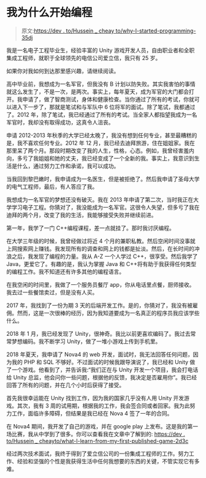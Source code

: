 # 我为什么开始编程

> 原文:[https://dev . to/Hussein _ cheay to/why-I-started-programming-35dj](https://dev.to/hussein_cheayto/why-i-started-programming-35dj)

我是一名电子工程毕业生，经验丰富的 Unity 游戏开发人员，自由职业者和全职集成工程师，就职于全球领先的电信公司爱立信，我只有 25 岁。

如果你对我如何到达那里感兴趣，请继续阅读。

高中毕业前，我想成为一名军官，但我没有 B 计划以防失败。其实我害怕的事情就这么发生了，不是一次，是两次。事实上，每年夏天，成为军官的大门都会打开。我申请了，做了智商测试，身体和健康检查。当你通过了所有的考试，你就可以进入下一步了，那就是笔试和与军队中 6 位将军的面试。除了笔试，我都通过了。2012 年，除了笔试，我已经通过了所有的考试。当全家人都指望我成为一名军官时，我却没有取得成功，这真令人沮丧。

申请 2012-2013 年秋季的大学已经太晚了，我没有想到任何专业，甚至最糟糕的是，我不喜欢任何专业。2012 年 12 月，我已经去迪拜旅游，住在姐姐家。我在那里呆了两个月。那段时期改变了我的人生，性格，心态。例如，我曾经害羞内向，多亏了我姐姐和她的丈夫，我已经变成了一个全新的我。事实上，我意识到生活是什么，通过努力工作和承诺，我可以成功。

当我回到黎巴嫩时，我申请成为一名医生，但是被拒绝了。然后我申请了圣母大学的电气工程师，最后，有人答应了我。

我想成为一名军官的梦想还没有破灭。我在 2013 年申请了第二次，当时我正在大学学习电子工程。你猜对了，我没能成为一名军官。这很令人失望，但多亏了我在迪拜的两个月，改变了我的生活，我能够接受失败并继续前进。

第一年，我学了一门 C++编程课程，差一点就挂了。那时我讨厌编程。

在大学三年级的时候，我曾经做过将近 4 个月的兼职私教。然后空闲时间没事就上网搜索网上赚钱。我发现所有的调查和网上的钱都是扯淡。然后，在长时间的冲浪之后，我发现了编程的力量。我从 A-Z 一个人学过 C++，很享受。然后我学了 Java，更爱它了。有趣的是，我认为掌握 Java 和 C++将有助于我获得任何类型的编程工作。我不知道还有许多其他的编程语言。

在我空闲的时间里，我做了一个服务员餐厅 app，你从电话里点餐，厨师接收。我去过一些餐馆卖过，但是没有人买。

2017 年，我找到了一份为期 3 天的后端开发工作。是的，你猜对了，我没有被雇佣。然而，这是一次很棒的经历，因为我知道要成为一名真正的程序员我应该学些什么。

2018 年 1 月，我已经发现了 Unity，很神奇。我比以前更喜欢编码了。我过去常常梦想编码。我不断学习 Unity，做了一堆小游戏上传到手机里。

2018 年夏天，我申请了 Nova4 的 web 开发，面试时，我无法回答任何问题，因为我的 PHP 和 SQL 不够好。不过面试的时候我跟导演说了，我已经和 Unity 做了一个游戏。他看到了，并告诉我:“我们正在与 Unity 开发一个项目，我会打电话给 Unity 总监，他会问你一些问题，根据他的反馈，我决定是否雇用你”。我已经回答了所有的问题，并在几个小时后获得了接受。

首先我很幸运能在 Unity 找到工作，因为我的国家几乎没有人用 Unity 开发游戏。其次，我有 3 周的试用期，根据我的工作，我会签合同或者回家。我为此努力工作，面临许多障碍，但结果是我已经在 Nova 4 签了一年的合同。

在 Nova4 期间，我开发了自己的游戏，并在 google play 上发布。这是我的第一场比赛，我从中学到了很多。你可以查看我在文章中了解到的:
[https://dev . to/Hussein _ cheayto/what-I-learn-from-my-first-published-game-2d3c](https://dev.to/hussein_cheayto/what-i-learned-from-my-first-published-game-2d3c)

经过两次技术面试，我终于得到了爱立信公司的一份集成工程师的工作。努力工作、经验和坚强的个性是我获得生活中任何我想要的东西的关键，不管实现它有多难。